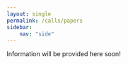 ```yaml
---
layout: single
permalink: /calls/papers
sidebar:
	nav: "side"
---
```

Information will be provided here soon!